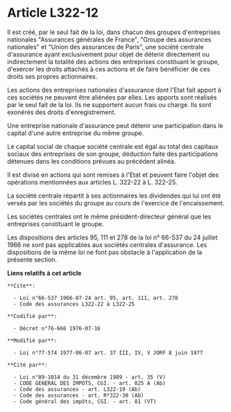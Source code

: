 # Article L322-12

Il est créé, par le seul fait de la loi, dans chacun des groupes d'entreprises nationales "Assurances générales de France",
"Groupe des assurances nationales" et "Union des assurances de Paris", une société centrale d'assurance ayant exclusivement
pour objet de détenir directement ou indirectement la totalité des actions des entreprises constituant le groupe, d'exercer
les droits attachés à ces actions et de faire bénéficier de ces droits ses propres actionnaires.

Les actions des entreprises nationales d'assurance dont l'Etat fait apport à ces sociétés ne peuvent être aliénées par elles.
Les apports sont réalisés par le seul fait de la loi. Ils ne supportent aucun frais ou charge. Ils sont exonérés des droits
d'enregistrement.

Une entreprise nationale d'assurance peut détenir une participation dans le capital d'une autre entreprise du même groupe.

Le capital social de chaque société centrale est égal au total des capitaux sociaux des entreprises de son groupe, déduction
faite des participations détenues dans les conditions prévues au précédent alinéa.

Il est divisé en actions qui sont remises à l'Etat et peuvent faire l'objet des opérations mentionnées aux articles L. 322-22
à L. 322-25.

La société centrale répartit à ses actionnaires les dividendes qui lui ont été versés par les sociétés du groupe au cours de
l'exercice de l'encaissement.

Les sociétés centrales ont le même président-directeur général que les entreprises constituant le groupe.

Les dispositions des articles 95, 111 et 278 de la loi n° 66-537 du 24 juillet 1966 ne sont pas applicables aux sociétés
centrales d'assurance. Les dispositions de la même loi ne font pas obstacle à l'application de la présente section.

**Liens relatifs à cet article**

	**Cite**:

	  - Loi n°66-537 1966-07-24 art. 95, art. 111, art. 278
	  - Code des assurances L322-22 à L322-25

	**Codifié par**:

	  - Décret n°76-666 1976-07-16

	**Modifié par**:

	  - Loi n°77-574 1977-06-07 art. 37 III, IV, V JORF 8 juin 1977

	**Cité par**:

	  - Loi n°89-1014 du 31 décembre 1989 - art. 35 (V)
	  - CODE GENERAL DES IMPOTS, CGI. - art. 825 A (Ab)
	  - Code des assurances - art. L322-19 (Ab)
	  - Code des assurances - art. R*322-30 (Ab)
	  - Code général des impôts, CGI. - art. 81 (VT)
